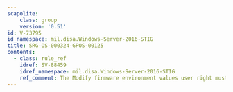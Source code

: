 ```yaml
---
scapolite:
    class: group
    version: '0.51'
id: V-73795
id_namespace: mil.disa.Windows-Server-2016-STIG
title: SRG-OS-000324-GPOS-00125
contents:
  - class: rule_ref
    idref: SV-88459
    idref_namespace: mil.disa.Windows-Server-2016-STIG
    ref_comment: The Modify firmware environment values user right must only ...
---
```



